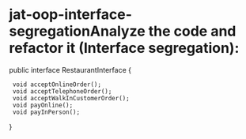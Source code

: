 # jat-oop-interface-segregationAnalyze the code and refactor it (Interface segregation):

public interface RestaurantInterface {
    
     void acceptOnlineOrder();
     void acceptTelephoneOrder();
     void acceptWalkInCustomerOrder();
     void payOnline();
     void payInPerson();

}